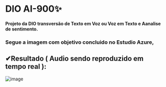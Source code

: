 # DIO AI-900✨

#### Projeto da DIO transversão de Texto em Voz ou Voz em Texto e Aanalise de sentimento.

### Segue a imagem com objetivo concluido no Estudio Azure, 

## ✔Resultado ( Audio sendo reproduzido em tempo real ):

![image](https://github.com/AndressaM-Silva/reconhecimento-facial-no-ML/assets/147927964/1456e602-c233-4ed1-983a-35395c6150fb)

